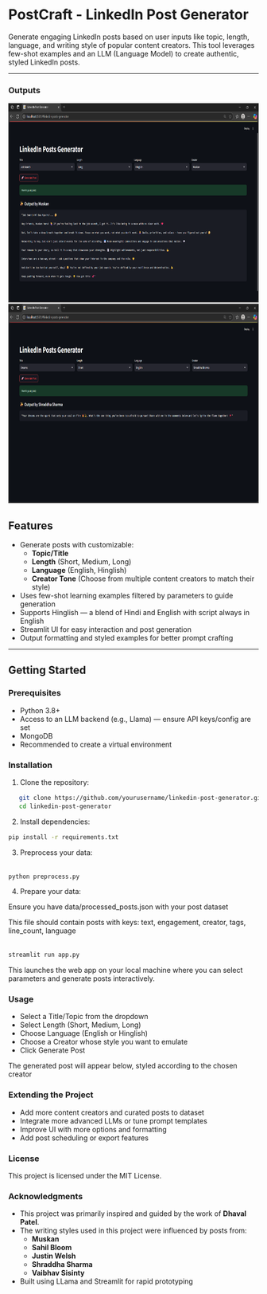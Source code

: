 # PostCraft - LinkedIn Post Generator
Generate engaging LinkedIn posts based on user inputs like topic, length, language, and writing style of popular content creators. This tool leverages few-shot examples and an LLM (Language Model) to create authentic, styled LinkedIn posts.

---
### Outputs
<img src="./img/output 1_hinglish.png" alt="Preview" width="600" height="400">
<img src="./img/output 2_english.png" alt="Preview" width="600" height="400">

## Features

- Generate posts with customizable:
  - **Topic/Title**
  - **Length** (Short, Medium, Long)
  - **Language** (English, Hinglish)
  - **Creator Tone** (Choose from multiple content creators to match their style)
- Uses few-shot learning examples filtered by parameters to guide generation
- Supports Hinglish — a blend of Hindi and English with script always in English
- Streamlit UI for easy interaction and post generation
- Output formatting and styled examples for better prompt crafting

---

## Getting Started

### Prerequisites

- Python 3.8+
- Access to an LLM backend (e.g., Llama) — ensure API keys/config are set
- MongoDB
- Recommended to create a virtual environment

### Installation

1. Clone the repository:
```bash
   git clone https://github.com/yourusername/linkedin-post-generator.git
   cd linkedin-post-generator
   ```
2. Install dependencies:
```bash
pip install -r requirements.txt
```
3. Preprocess your data:
```bash

python preprocess.py
```
4. Prepare your data:

Ensure you have data/processed_posts.json with your post dataset

This file should contain posts with keys: text, engagement, creator, tags, line_count, language

```bash

streamlit run app.py
```
This launches the web app on your local machine where you can select parameters and generate posts interactively.

### Usage
- Select a Title/Topic from the dropdown
- Select Length (Short, Medium, Long)
- Choose Language (English or Hinglish)
- Choose a Creator whose style you want to emulate
- Click Generate Post

The generated post will appear below, styled according to the chosen creator

### Extending the Project
- Add more content creators and curated posts to dataset
- Integrate more advanced LLMs or tune prompt templates
- Improve UI with more options and formatting
- Add post scheduling or export features

### License
This project is licensed under the MIT License.

### Acknowledgments
- This project was primarily inspired and guided by the work of **Dhaval Patel**.
- The writing styles used in this project were influenced by posts from:
  - **Muskan**
  - **Sahil Bloom**
  - **Justin Welsh**
  - **Shraddha Sharma**
  - **Vaibhav Sisinty**
- Built using LLama and Streamlit for rapid prototyping
